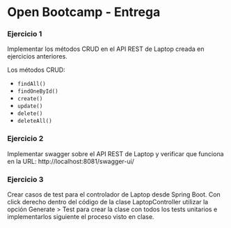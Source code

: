 # Open Bootcamp - Entrega

### Ejercicio 1

Implementar los métodos CRUD en el API REST de Laptop creada en ejercicios anteriores.

Los métodos CRUD:

* `findAll()`
* `findOneById()`
* `create()`
* `update()`
* `delete()`
* `deleteAll()`

### Ejercicio 2

Implementar swagger sobre el API REST de Laptop y verificar que funciona en la URL: http://localhost:8081/swagger-ui/

### Ejercicio 3

Crear casos de test para el controlador de Laptop desde Spring Boot. Con click derecho dentro del código de la clase LaptopController utilizar la opción Generate > Test para crear la clase con todos los tests unitarios e implementarlos siguiente el proceso visto en clase.